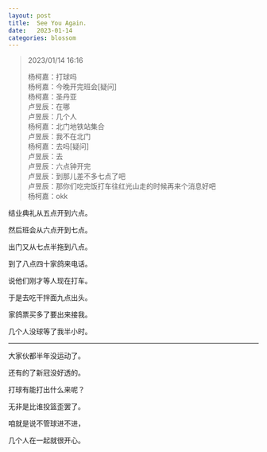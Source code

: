 ```yaml
---
layout: post
title:  See You Again.
date:   2023-01-14
categories: blossom
---
```


> 2023/01/14 16:16
>
> 杨柯嘉：打球吗  
> 杨柯嘉：今晚开完班会[疑问]  
> 杨柯嘉：圣丹亚  
> 卢昱辰：在哪  
> 卢昱辰：几个人  
> 杨柯嘉：北门地铁站集合  
> 卢昱辰：我不在北门  
> 杨柯嘉：去吗[疑问]  
> 卢昱辰：去  
> 卢昱辰：六点钟开完  
> 卢昱辰：到那儿差不多七点了吧  
> 卢昱辰：那你们吃完饭打车往红光山走的时候再来个消息好吧  
> 杨柯嘉：okk

结业典礼从五点开到六点。

然后班会从六点开到七点。

出门又从七点半拖到八点。

到了八点四十家鸽来电话。

说他们刚才等人现在打车。

于是去吃干拌面九点出头。

家鸽票买多了要出来接我。

几个人没球等了我半小时。

***

大家伙都半年没运动了。

还有的了新冠没好透的。

打球有能打出什么来呢？

无非是比谁投篮歪罢了。

咱就是说不管球进不进，

几个人在一起就很开心。